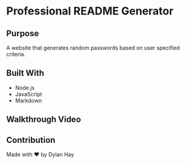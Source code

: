# Professional README Generator

## Purpose
A website that generates random passwords based on user specified criteria.

## Built With
* Node.js
* JavaScript
* Markdown

## Walkthrough Video


## Contribution
Made with ❤️ by Dylan Hay